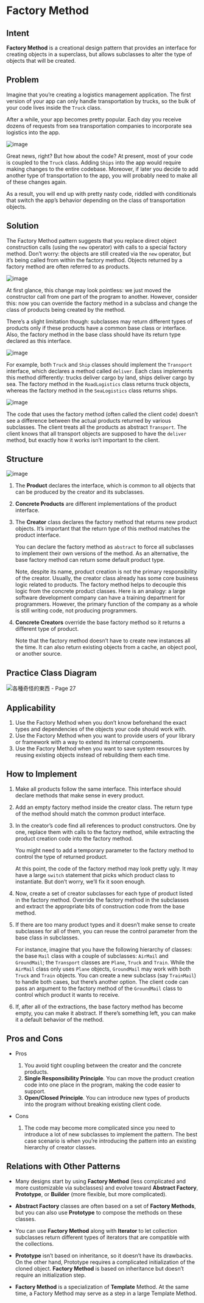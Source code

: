 # Factory Method

## Intent
**Factory Method** is a creational design pattern that provides an interface for creating objects in a superclass, but allows subclasses to alter the type of objects that will be created.

## Problem
Imagine that you’re creating a logistics management application. The first version of your app can only handle transportation by trucks, so the bulk of your code lives inside the `Truck` class.

After a while, your app becomes pretty popular. Each day you receive dozens of requests from sea transportation companies to incorporate sea logistics into the app.

![image](https://github.com/SCYeh/Design_Pattern_Practice/assets/88961674/6b0cd2c9-3ceb-4463-8de6-165582a10e4d)

Great news, right? But how about the code? At present, most of your code is coupled to the `Truck` class. Adding `Ships` into the app would require making changes to the entire codebase. Moreover, if later you decide to add another type of transportation to the app, you will probably need to make all of these changes again.

As a result, you will end up with pretty nasty code, riddled with conditionals that switch the app’s behavior depending on the class of transportation objects.

## Solution
The Factory Method pattern suggests that you replace direct object construction calls (using the `new` operator) with calls to a special factory method. Don’t worry: the objects are still created via the `new` operator, but it’s being called from within the factory method. Objects returned by a factory method are often referred to as products.

![image](https://github.com/SCYeh/Design_Pattern_Practice/assets/88961674/1a9dfa16-a8b9-4d37-b35d-5cc8d020b65d)

At first glance, this change may look pointless: we just moved the constructor call from one part of the program to another. However, consider this: now you can override the factory method in a subclass and change the class of products being created by the method.

There’s a slight limitation though: subclasses may return different types of products only if these products have a common base class or interface. Also, the factory method in the base class should have its return type declared as this interface.

![image](https://github.com/SCYeh/Design_Pattern_Practice/assets/88961674/504527bd-c5bb-4a6d-847c-76d1953bea34)

For example, both `Truck` and `Ship` classes should implement the `Transport` interface, which declares a method called `deliver`. Each class implements this method differently: trucks deliver cargo by land, ships deliver cargo by sea. The factory method in the `RoadLogistics` class returns truck objects, whereas the factory method in the `SeaLogistics` class returns ships.

![image](https://github.com/SCYeh/Design_Pattern_Practice/assets/88961674/071495b3-478d-47f6-a866-26c447eedd2a)

The code that uses the factory method (often called the client code) doesn’t see a difference between the actual products returned by various subclasses. The client treats all the products as abstract `Transport`. The client knows that all transport objects are supposed to have the `deliver` method, but exactly how it works isn’t important to the client.

## Structure
![image](https://github.com/SCYeh/Design_Pattern_Practice/assets/88961674/b37c80d1-1c7f-4eae-8aa1-1273c37c1ede)
1. The **Product** declares the interface, which is common to all objects that can be produced by the creator and its subclasses.
2. **Concrete Products** are different implementations of the product interface.
3. The **Creator** class declares the factory method that returns new product objects. It’s important that the return type of this method matches the product interface.

    You can declare the factory method as `abstract` to force all subclasses to implement their own versions of the method. As an alternative, the base factory method can return some default product type.

    Note, despite its name, product creation is not the primary responsibility of the creator. Usually, the creator class already has some core business logic related to products. The factory method helps to decouple this logic from the concrete product classes. Here is an analogy: a large software development company can have a training department for programmers. However, the primary function of the company as a whole is still writing code, not producing programmers.
4. **Concrete Creators** override the base factory method so it returns a different type of product.

    Note that the factory method doesn’t have to create new instances all the time. It can also return existing objects from a cache, an object pool, or another source.

## Practice Class Diagram
![各種奇怪的東西 - Page 27](https://github.com/SCYeh/Design_Pattern_Practice/assets/88961674/263411fe-bf5b-4fac-931b-469ada8576c1)

## Applicability
1. Use the Factory Method when you don’t know beforehand the exact types and dependencies of the objects your code should work with.
2. Use the Factory Method when you want to provide users of your library or framework with a way to extend its internal components.
3. Use the Factory Method when you want to save system resources by reusing existing objects instead of rebuilding them each time.

## How to Implement
1. Make all products follow the same interface. This interface should declare methods that make sense in every product.
2. Add an empty factory method inside the creator class. The return type of the method should match the common product interface.
3. In the creator’s code find all references to product constructors. One by one, replace them with calls to the factory method, while extracting the product creation code into the factory method.
    
    You might need to add a temporary parameter to the factory method to control the type of returned product.

    At this point, the code of the factory method may look pretty ugly. It may have a large `switch` statement that picks which product class to instantiate. But don’t worry, we’ll fix it soon enough.
4. Now, create a set of creator subclasses for each type of product listed in the factory method. Override the factory method in the subclasses and extract the appropriate bits of construction code from the base method.
5. If there are too many product types and it doesn’t make sense to create subclasses for all of them, you can reuse the control parameter from the base class in subclasses.

    For instance, imagine that you have the following hierarchy of classes: the base `Mail` class with a couple of subclasses: `AirMail` and `GroundMail`; the `Transport` classes are `Plane`, `Truck` and `Train`. While the `AirMail` class only uses `Plane` objects, `GroundMail` may work with both `Truck` and `Train` objects. You can create a new subclass (say `TrainMail`) to handle both cases, but there’s another option. The client code can pass an argument to the factory method of the `GroundMail` class to control which product it wants to receive.
6. If, after all of the extractions, the base factory method has become empty, you can make it abstract. If there’s something left, you can make it a default behavior of the method.

## Pros and Cons
- Pros
    1. You avoid tight coupling between the creator and the concrete products.
    2. **Single Responsibility Principle**. You can move the product creation code into one place in the program, making the code easier to support.
    3. **Open/Closed Principle**. You can introduce new types of products into the program without breaking existing client code.

- Cons
    1. The code may become more complicated since you need to introduce a lot of new subclasses to implement the pattern. The best case scenario is when you’re introducing the pattern into an existing hierarchy of creator classes.

## Relations with Other Patterns
- Many designs start by using **Factory Method** (less complicated and more customizable via subclasses) and evolve toward **Abstract Factory**, **Prototype**, or **Builder** (more flexible, but more complicated).

- **Abstract Factory** classes are often based on a set of **Factory Methods**, but you can also use **Prototype** to compose the methods on these classes.

- You can use **Factory Method** along with **Iterator** to let collection subclasses return different types of iterators that are compatible with the collections.

- **Prototype** isn’t based on inheritance, so it doesn’t have its drawbacks. On the other hand, Prototype requires a complicated initialization of the cloned object. **Factory Method** is based on inheritance but doesn’t require an initialization step.
    
- **Factory Method** is a specialization of **Template** Method. At the same time, a Factory Method may serve as a step in a large Template Method.
